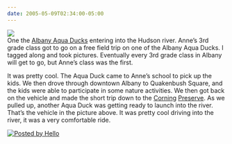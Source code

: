 ```yaml
---
date: 2005-05-09T02:34:00-05:00
---
```

[<img src="https://i1.wp.com/photos1.blogger.com/img/61/5662/320/IMG_0042.jpg?w=680" border="0"  />](https://i1.wp.com/photos1.blogger.com/img/61/5662/1024/IMG_0042.jpg)  
One the [Albany Aqua Ducks](http://www.albanyaquaducks.com/) entering into the Hudson river. Anne&#8217;s 3rd grade class got to go on a free field trip on one of the Albany Aqua Ducks. I tagged along and took pictures. Eventually every 3rd grade class in Albany will get to go, but Anne&#8217;s class was the first.

It was pretty cool. The Aqua Duck came to Anne&#8217;s school to pick up the kids. We then drove through downtown Albany to Quakenbush Square, and the kids were able to participate in some nature activities. We then got back on the vehicle and made the short trip down to the [Corning](http://webhome.idirect.com/~boweevil/corning1.html) [Preserve](http://www.portofalbany.com/pages03/waterfront.html). As we pulled up, another Aqua Duck was getting ready to launch into the river. That&#8217;s the vehicle in the picture above. It was pretty cool driving into the river, it was a very comfortable ride. 

<a href="http://www.hello.com/" target="ext"><img alt="Posted by Hello" src="https://i0.wp.com/photos1.blogger.com/pbh.gif?w=680" align="absMiddle" border="0"  /></a>
